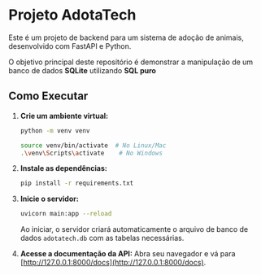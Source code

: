 # Projeto AdotaTech 

Este é um projeto de backend para um sistema de adoção de animais, desenvolvido com FastAPI e Python.

O objetivo principal deste repositório é demonstrar a manipulação de um banco de dados **SQLite** utilizando **SQL puro**

## Como Executar

1. **Crie um ambiente virtual:**
   ```bash
   python -m venv venv
   ```
   ```bash
   source venv/bin/activate  # No Linux/Mac
   .\venv\Scripts\activate    # No Windows
   ```

2. **Instale as dependências:**
   ```bash
   pip install -r requirements.txt
   ```

3. **Inicie o servidor:**
   ```bash
   uvicorn main:app --reload
   ```
   Ao iniciar, o servidor criará automaticamente o arquivo de banco de dados `adotatech.db` com as tabelas necessárias.

4. **Acesse a documentação da API:**
   Abra seu navegador e vá para [http://127.0.0.1:8000/docs](http://127.0.0.1:8000/docs).